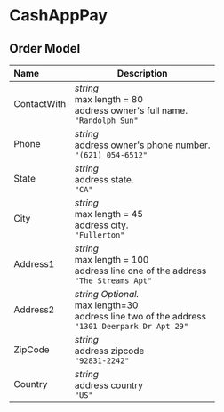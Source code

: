 # CashAppPay

## Order Model
| Name |  Description|
|:-----|-----------|
|ContactWith| *string* <br/> max length = 80 <br/> address owner's full name.<br/>`"Randolph Sun"`|
|Phone| *string* <br/> address owner's phone number. <br/> `"(621) 054-6512"` |
|State| *string* <br/> address state.  <br/>  `"CA"` |
|City| *string* <br/> max length = 45 <br/> address city. <br/> `"Fullerton"` |
|Address1| *string*<br/> max length = 100 <br/> address line one of the address<br/>      `"The Streams Apt"` |
|Address2| *string Optional.*<br/>max length=30<br/>  address line two of the address<br/> `"1301 Deerpark Dr Apt 29"` |
|ZipCode|  *string*  <br/>   address zipcode<br/> `"92831-2242"` |
|Country| *string* <br/> address country<br/>    `"US"`   |

